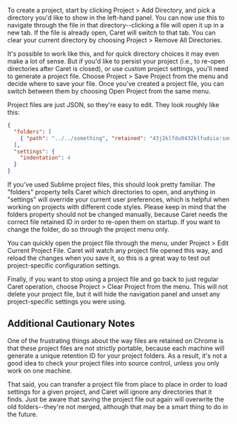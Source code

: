 To create a project, start by clicking Project > Add Directory, and pick a directory you'd like to show in the left-hand panel. You can now use this to navigate through the file in that directory--clicking a file will open it up in a new tab. If the file is already open, Caret will switch to that tab. You can clear your current directory by choosing Project > Remove All Directories.

It's possible to work like this, and for quick directory choices it may even make a lot of sense. But if you'd like to persist your project (i.e., to re-open directories after Caret is closed), or use custom project settings, you'll need to generate a project file. Choose Project > Save Project from the menu and decide where to save your file. Once you've created a project file, you can switch between them by choosing Open Project from the same menu.

Project files are just JSON, so they're easy to edit. They look roughly like this:

```json
{
  "folders": [
    { "path": "../../something", "retained": "43j2klfdu9432klfudsia:something" }
  ],
  "settings": {
    "indentation": 4
  }
}
```

If you've used Sublime project files, this should look pretty familiar. The "folders" property tells Caret which directories to open, and anything in "settings" will override your current user preferences, which is helpful when working on projects with different code styles. Please keep in mind that the folders property should not be changed manually, because Caret needs the correct file retained ID in order to re-open them on startup. If you want to change the folder, do so through the project menu only.

You can quickly open the project file through the menu, under Project > Edit Current Project File. Caret will watch any project file opened this way, and reload the changes when you save it, so this is a great way to test out project-specific configuration settings.

Finally, if you want to stop using a project file and go back to just regular Caret operation, choose Project > Clear Project from the menu. This will not delete your project file, but it will hide the navigation panel and unset any project-specific settings you were using.

## Additional Cautionary Notes

One of the frustrating things about the way files are retained on Chrome is that these project files are not strictly portable, because each machine will generate a unique retention ID for your project folders. As a result, it's not a good idea to check your project files into source control, unless you only work on one machine. 

That said, you can transfer a project file from place to place in order to load settings for a given project, and Caret will ignore any directories that it finds. Just be aware that saving the project file out again will overwrite the old folders--they're not merged, although that may be a smart thing to do in the future.